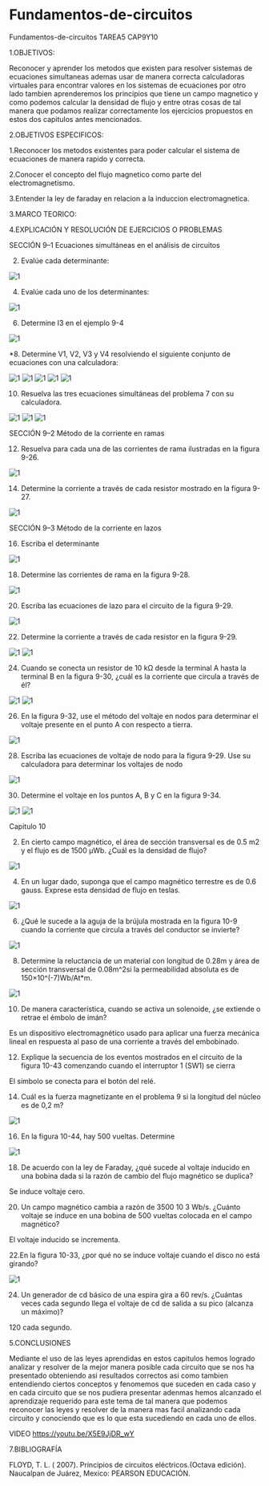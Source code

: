 # Fundamentos-de-circuitos

Fundamentos-de-circuitos
TAREA5 CAP9Y10

1.OBJETIVOS:
 
 Reconocer y aprender los metodos que existen para resolver sistemas de ecuaciones simultaneas ademas usar de manera correcta calculadoras virtuales para encontrar valores en los sistemas de ecuaciones por otro lado tambien aprenderemos los principios que tiene un campo magnetico y como podemos calcular la densidad de flujo y entre otras cosas de tal manera que podamos realizar correctamente los ejercicios propuestos en estos dos capitulos antes mencionados. 

2.OBJETIVOS ESPECIFICOS:

1.Reconocer los metodos existentes para poder calcular el sistema de ecuaciones de manera rapido y correcta. 

2.Conocer el concepto del flujo magnetico como parte del electromagnetismo.

3.Entender la ley de faraday en relacion a la induccion electromagnetica. 

3.MARCO TEORICO:


4.EXPLICACIÓN Y RESOLUCIÓN DE EJERCICIOS O PROBLEMAS

SECCIÓN 9–1 Ecuaciones simultáneas en el análisis de circuitos

2. Evalúe cada determinante:

![1](https://github.com/Josselyn2/Fundamentos-de-circuitos/blob/Principal/IMAGENES/CAP9Y10/EJ2.jpg?raw=true)

4. Evalúe cada uno de los determinantes: 

![1](https://github.com/Josselyn2/Fundamentos-de-circuitos/blob/Principal/IMAGENES/CAP9Y10/EJ4.jpg?raw=true)

6. Determine I3 en el ejemplo 9-4

![1](https://github.com/Josselyn2/Fundamentos-de-circuitos/blob/Principal/IMAGENES/CAP9Y10/EJ6.jpg?raw=true)

*8. Determine V1, V2, V3 y V4 resolviendo el siguiente conjunto de ecuaciones con una calculadora: 

![1](https://github.com/Josselyn2/Fundamentos-de-circuitos/blob/Principal/IMAGENES/CAP9Y10/EJ8E.jpg?raw=true)
![1](https://github.com/Josselyn2/Fundamentos-de-circuitos/blob/Principal/IMAGENES/CAP9Y10/1EJ8.jpg?raw=true)
![1](https://github.com/Josselyn2/Fundamentos-de-circuitos/blob/Principal/IMAGENES/CAP9Y10/2EJ8.jpg?raw=true)
![1](https://github.com/Josselyn2/Fundamentos-de-circuitos/blob/Principal/IMAGENES/CAP9Y10/3EJ8.jpg?raw=true)
![1](https://github.com/Josselyn2/Fundamentos-de-circuitos/blob/Principal/IMAGENES/CAP9Y10/4EJ8.jpg?raw=true)


10. Resuelva las tres ecuaciones simultáneas del problema 7 con su calculadora. 

![1](https://github.com/Josselyn2/Fundamentos-de-circuitos/blob/Principal/IMAGENES/CAP9Y10/1EJ10.jpg?raw=true)
![1](https://github.com/Josselyn2/Fundamentos-de-circuitos/blob/Principal/IMAGENES/CAP9Y10/2EJ10.jpg?raw=true)
![1](https://github.com/Josselyn2/Fundamentos-de-circuitos/blob/Principal/IMAGENES/CAP9Y10/3EJ10.jpg?raw=true)

 SECCIÓN 9–2 Método de la corriente en ramas  

12. Resuelva para cada una de las corrientes de rama ilustradas en la figura 9-26. 

![1](https://github.com/Josselyn2/Fundamentos-de-circuitos/blob/Principal/IMAGENES/CAP9Y10/EJ12.jpg?raw=true)

14. Determine la corriente a través de cada resistor mostrado en la figura 9-27.

![1](https://github.com/Josselyn2/Fundamentos-de-circuitos/blob/Principal/IMAGENES/CAP9Y10/EJ14.jpg?raw=true)

SECCIÓN 9–3 Método de la corriente en lazos

16. Escriba el determinante 

![1](https://github.com/Josselyn2/Fundamentos-de-circuitos/blob/Principal/IMAGENES/CAP9Y10/EJ16.jpg?raw=true)

18. Determine las corrientes de rama en la figura 9-28.

![1](https://github.com/Josselyn2/Fundamentos-de-circuitos/blob/Principal/IMAGENES/CAP9Y10/EJ18.jpg?raw=true)

20. Escriba las ecuaciones de lazo para el circuito de la figura 9-29.

![1](https://github.com/Josselyn2/Fundamentos-de-circuitos/blob/Principal/IMAGENES/CAP9Y10/EJ20.jpg?raw=true)

22. Determine la corriente a través de cada resistor en la figura 9-29.

![1](https://github.com/Josselyn2/Fundamentos-de-circuitos/blob/Principal/IMAGENES/CAP9Y10/1EJ22.jpg?raw=true)
![1](https://github.com/Josselyn2/Fundamentos-de-circuitos/blob/Principal/IMAGENES/CAP9Y10/2EJ22.jpg?raw=true)

24. Cuando se conecta un resistor de 10 kΩ desde la terminal A hasta la terminal B en la figura 9-30, ¿cuál es la corriente que circula a través de él?

![1](https://github.com/Josselyn2/Fundamentos-de-circuitos/blob/Principal/IMAGENES/CAP9Y10/1EJ24.jpg?raw=true)
![1](https://github.com/Josselyn2/Fundamentos-de-circuitos/blob/Principal/IMAGENES/CAP9Y10/2EJ24.jpg?raw=true)

26. En la figura 9-32, use el método del voltaje en nodos para determinar el voltaje presente en el punto A con respecto a tierra.

![1](https://github.com/Josselyn2/Fundamentos-de-circuitos/blob/Principal/IMAGENES/CAP9Y10/EJ26.jpg?raw=true)
 
28. Escriba las ecuaciones de voltaje de nodo para la figura 9-29. Use su calculadora para determinar los voltajes de nodo
	
![1]( https://github.com/Josselyn2/Fundamentos-de-circuitos/blob/Principal/IMAGENES/CAP9Y10/EJ28.jpg?raw=true)
  
30. Determine el voltaje en los puntos A, B y C en la figura 9-34.

![1](https://github.com/Josselyn2/Fundamentos-de-circuitos/blob/Principal/IMAGENES/CAP9Y10/1EJ30.jpg?raw=true)
![1](https://github.com/Josselyn2/Fundamentos-de-circuitos/blob/Principal/IMAGENES/CAP9Y10/2EJ30.jpg?raw=true)

Capitulo 10 

2. En cierto campo magnético, el área de sección transversal es de 0.5 m2 y el flujo es de 1500 µWb. ¿Cuál es la densidad de flujo?

![1](https://github.com/Josselyn2/Fundamentos-de-circuitos/blob/Principal/IMAGENES/CAP9Y10/EJ2C10.jpg?raw=true)

4. En un lugar dado, suponga que el campo magnético terrestre es de 0.6 gauss. Exprese esta densidad de flujo en teslas.

![1](https://github.com/Josselyn2/Fundamentos-de-circuitos/blob/Principal/IMAGENES/CAP9Y10/EJ4C10.jpg?raw=true)

6. ¿Qué le sucede a la aguja de la brújula mostrada en la figura 10-9 cuando la corriente que circula a través del conductor se invierte?

![1](https://github.com/Josselyn2/Fundamentos-de-circuitos/blob/Principal/IMAGENES/CAP9Y10/EJ6CAP10.jpg?raw=true)

8. Determine la reluctancia de un material con longitud de 0.28m y área de sección transversal de 0.08m^2si la permeabilidad absoluta es de 150×10^(-7)Wb/At*m.

![1](https://github.com/Josselyn2/Fundamentos-de-circuitos/blob/Principal/IMAGENES/CAP9Y10/EJ8CAP10.jpg?raw=true)

10. De manera característica, cuando se activa un solenoide, ¿se extiende o retrae el émbolo de imán?

Es un dispositivo electromagnético usado para aplicar una fuerza mecánica lineal en respuesta al paso de una corriente a través del embobinado.

12. Explique la secuencia de los eventos mostrados en el circuito de la figura 10-43 comenzando cuando el interruptor 1 (SW1) se cierra

El símbolo se conecta para el botón del relé.

14. Cuál es la fuerza magnetizante en el problema 9 si la longitud del núcleo es de 0,2 m?

![1](https://github.com/Josselyn2/Fundamentos-de-circuitos/blob/Principal/IMAGENES/CAP9Y10/EJ14CAP10.jpg?raw=true)

16. En la figura 10-44, hay 500 vueltas. Determine 

![1](https://github.com/Josselyn2/Fundamentos-de-circuitos/blob/Principal/IMAGENES/CAP9Y10/EJ16CAP1O.jpg?raw=true)

18. De acuerdo con la ley de Faraday, ¿qué sucede al voltaje inducido en una bobina dada si la razón de cambio del flujo magnético se duplica?

Se induce voltaje cero.

20. Un campo magnético cambia a razón de 3500 10 3 Wb/s. ¿Cuánto voltaje se induce en una bobina de 500 vueltas colocada en el campo magnético?

El voltaje inducido se incrementa.

22.En la figura 10-33, ¿por qué no se induce voltaje cuando el disco no está girando?

![1](https://github.com/Josselyn2/Fundamentos-de-circuitos/blob/Principal/IMAGENES/CAP9Y10/EJ22CAP10.jpg?raw=true)

24. Un generador de cd básico de una espira gira a 60 rev/s. ¿Cuántas veces cada segundo llega el voltaje de cd de salida a su pico (alcanza un máximo)?

120 cada segundo.

5.CONCLUSIONES

Mediante el uso de las leyes aprendidas en estos capitulos hemos logrado analizar y resolver de la mejor manera posible cada circuito que se nos ha presentado obteniendo asi resultados correctos asi como tambien entendiendo ciertos conceptos y fenomemos que suceden en cada caso y en cada circuito que se nos pudiera presentar adenmas hemos alcanzado el aprendizaje requerido para este tema de tal manera que podemos reconocer las leyes y resolver de la manera mas facil analizando cada circuito y conociendo que es lo que esta sucediendo en cada uno de ellos. 


VIDEO
https://youtu.be/X5E9JjDR_wY

7.BIBLIOGRAFÍA

FLOYD, T. L. ( 2007). Principios de circuitos eléctricos.(Octava edición). Naucalpan de Juárez, Mexico: PEARSON EDUCACIÓN.
